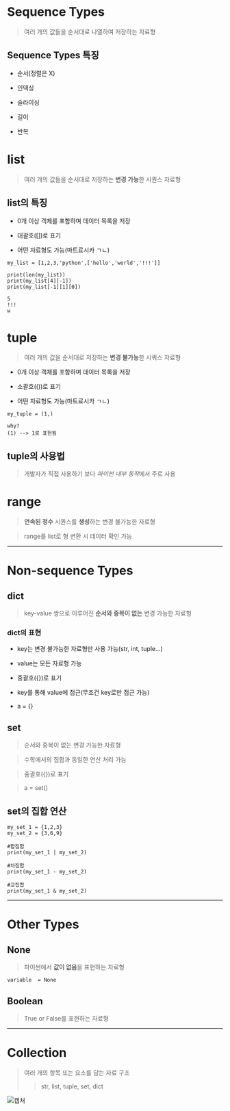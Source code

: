 # Sequence Types

> 여러 개의 값들을 순서대로 나열하여 저장하는 자료형

## Sequence Types 특징

- 순서(정렬은 X)

- 인덱싱

- 슬라이싱

- 길이

- 반복

# list

> 여러 개의 값들을 순서대로 저장하는 **변경 가능**한 시퀀스 자료형

## list의 특징

- 0개 이상 객체를 포함하며 데이터 목록을 저장

- 대괄호([])로 표기

- 어떤 자료형도 가능(마트료시카 ㄱㄴ)

```
my_list = [1,2,3,'python',['hello','world','!!!']]

print(len(my_list))
print(my_list[4][-1])
print(my_list[-1][1][0])

5
!!!
w
```

# tuple

> 여러 개의 값을 순서대로 저장하는 **변경 불가능**한 시쿼스 자료형

- 0개 이상 객체를 포함하며 데이터 목록을 저장

- 소괄호(())로 표기

- 어떤 자료형도 가능(마트료시카 ㄱㄴ)

```
my_tuple = (1,)

why?
(1) --> 1로 표현됨
```

## tuple의 사용법

> 개발자가 직접 사용하기 보다 *파이썬 내부 동작*에서 주로 사용

# range

> **연속된 정수** 시퀀스를 **생성**하는 변경 불가능한 자료형

> range를 list로 형 변환 시 데이터 확인 가능

---

# Non-sequence Types

## dict

> key-value 쌍으로 이루어진 **순서와 중복이 없는** 변경 가능한 자료형

### dict의 표현

- key는 변경 불가능한 자료형만 사용 가능(str, int, tuple...)

- value는 모든 자료형 가능

- 중괄호({})로 표기

- key를 통해 value에 접근(무조건 key로만 접근 가능)

- a = {}

## set

> 순서와 중복이 없는 변경 가능한 자료형

> 수학에서의 집합과 동일한 연산 처리 가능

> 중괄호({})로 표기

> a = set()

## set의 집합 연산

```
my_set_1 = {1,2,3}
my_set_2 = {3,6,9}

#합집합
print(my_set_1 | my_set_2)

#차집합
print(my_set_1 - my_set_2)

#교집합
print(my_set_1 & my_set_2) 
```

---

# Other Types

## None

> 파이썬에서 **값이 없음**을 표현하는 자료형

```
variable  = None
```

## Boolean

> True or False를 표현하는 자료형

---

# Collection

> 여러 개의 항목 또는 요소를 담는 자료 구조
>> str, list, tuple, set, dict

![캡처](https://github.com/Demopeu/TLI/assets/156268475/d27d8ce5-aa42-4779-987a-6ef607e84f4c)

